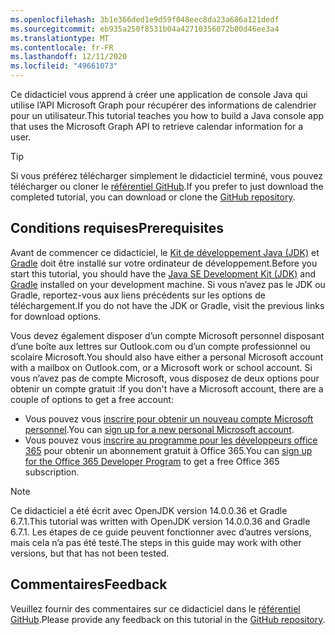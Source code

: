 ```yaml
---
ms.openlocfilehash: 3b1e366ded1e9d59f048eec8da23a686a121dedf
ms.sourcegitcommit: eb935a250f8531b04a42710356072b80d46ee3a4
ms.translationtype: MT
ms.contentlocale: fr-FR
ms.lasthandoff: 12/11/2020
ms.locfileid: "49661073"
---
```

<!-- markdownlint-disable MD002 MD041 -->

<span data-ttu-id="6a584-101">Ce didacticiel vous apprend à créer une application de console Java qui utilise l’API Microsoft Graph pour récupérer des informations de calendrier pour un utilisateur.</span><span class="sxs-lookup"><span data-stu-id="6a584-101">This tutorial teaches you how to build a Java console app that uses the Microsoft Graph API to retrieve calendar information for a user.</span></span>

> [!TIP]
> <span data-ttu-id="6a584-102">Si vous préférez télécharger simplement le didacticiel terminé, vous pouvez télécharger ou cloner le [référentiel GitHub](https://github.com/microsoftgraph/msgraph-training-java).</span><span class="sxs-lookup"><span data-stu-id="6a584-102">If you prefer to just download the completed tutorial, you can download or clone the [GitHub repository](https://github.com/microsoftgraph/msgraph-training-java).</span></span>

## <a name="prerequisites"></a><span data-ttu-id="6a584-103">Conditions requises</span><span class="sxs-lookup"><span data-stu-id="6a584-103">Prerequisites</span></span>

<span data-ttu-id="6a584-104">Avant de commencer ce didacticiel, le [Kit de développement Java (JDK)](https://java.com/en/download/faq/develop.xml) et [Gradle](https://gradle.org/) doit être installé sur votre ordinateur de développement.</span><span class="sxs-lookup"><span data-stu-id="6a584-104">Before you start this tutorial, you should have the [Java SE Development Kit (JDK)](https://java.com/en/download/faq/develop.xml) and [Gradle](https://gradle.org/) installed on your development machine.</span></span> <span data-ttu-id="6a584-105">Si vous n’avez pas le JDK ou Gradle, reportez-vous aux liens précédents sur les options de téléchargement.</span><span class="sxs-lookup"><span data-stu-id="6a584-105">If you do not have the JDK or Gradle, visit the previous links for download options.</span></span>

<span data-ttu-id="6a584-106">Vous devez également disposer d’un compte Microsoft personnel disposant d’une boîte aux lettres sur Outlook.com ou d’un compte professionnel ou scolaire Microsoft.</span><span class="sxs-lookup"><span data-stu-id="6a584-106">You should also have either a personal Microsoft account with a mailbox on Outlook.com, or a Microsoft work or school account.</span></span> <span data-ttu-id="6a584-107">Si vous n’avez pas de compte Microsoft, vous disposez de deux options pour obtenir un compte gratuit :</span><span class="sxs-lookup"><span data-stu-id="6a584-107">If you don't have a Microsoft account, there are a couple of options to get a free account:</span></span>

- <span data-ttu-id="6a584-108">Vous pouvez vous [inscrire pour obtenir un nouveau compte Microsoft personnel](https://signup.live.com/signup?wa=wsignin1.0&rpsnv=12&ct=1454618383&rver=6.4.6456.0&wp=MBI_SSL_SHARED&wreply=https://mail.live.com/default.aspx&id=64855&cbcxt=mai&bk=1454618383&uiflavor=web&uaid=b213a65b4fdc484382b6622b3ecaa547&mkt=E-US&lc=1033&lic=1).</span><span class="sxs-lookup"><span data-stu-id="6a584-108">You can [sign up for a new personal Microsoft account](https://signup.live.com/signup?wa=wsignin1.0&rpsnv=12&ct=1454618383&rver=6.4.6456.0&wp=MBI_SSL_SHARED&wreply=https://mail.live.com/default.aspx&id=64855&cbcxt=mai&bk=1454618383&uiflavor=web&uaid=b213a65b4fdc484382b6622b3ecaa547&mkt=E-US&lc=1033&lic=1).</span></span>
- <span data-ttu-id="6a584-109">Vous pouvez vous [inscrire au programme pour les développeurs office 365](https://developer.microsoft.com/office/dev-program) pour obtenir un abonnement gratuit à Office 365.</span><span class="sxs-lookup"><span data-stu-id="6a584-109">You can [sign up for the Office 365 Developer Program](https://developer.microsoft.com/office/dev-program) to get a free Office 365 subscription.</span></span>

> [!NOTE]
> <span data-ttu-id="6a584-110">Ce didacticiel a été écrit avec OpenJDK version 14.0.0.36 et Gradle 6.7.1.</span><span class="sxs-lookup"><span data-stu-id="6a584-110">This tutorial was written with OpenJDK version 14.0.0.36 and Gradle 6.7.1.</span></span> <span data-ttu-id="6a584-111">Les étapes de ce guide peuvent fonctionner avec d’autres versions, mais cela n’a pas été testé.</span><span class="sxs-lookup"><span data-stu-id="6a584-111">The steps in this guide may work with other versions, but that has not been tested.</span></span>

## <a name="feedback"></a><span data-ttu-id="6a584-112">Commentaires</span><span class="sxs-lookup"><span data-stu-id="6a584-112">Feedback</span></span>

<span data-ttu-id="6a584-113">Veuillez fournir des commentaires sur ce didacticiel dans le [référentiel GitHub](https://github.com/microsoftgraph/msgraph-training-java).</span><span class="sxs-lookup"><span data-stu-id="6a584-113">Please provide any feedback on this tutorial in the [GitHub repository](https://github.com/microsoftgraph/msgraph-training-java).</span></span>
